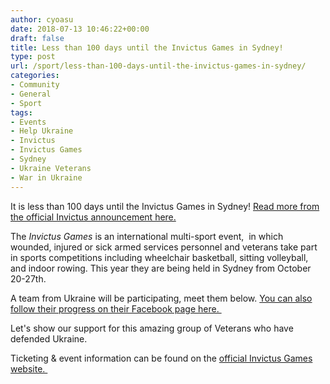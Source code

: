 ```yaml
---
author: cyoasu
date: 2018-07-13 10:46:22+00:00
draft: false
title: Less than 100 days until the Invictus Games in Sydney!
type: post
url: /sport/less-than-100-days-until-the-invictus-games-in-sydney/
categories:
- Community
- General
- Sport
tags:
- Events
- Help Ukraine
- Invictus
- Invictus Games
- Sydney
- Ukraine Veterans
- War in Ukraine
---
```


It is less than 100 days until the Invictus Games in Sydney! [Read more from the official Invictus announcement here.](https://mailchi.mp/invictusgames2018/ig2018-1428101?e=78166a13c2)

The _Invictus Games_ is an international multi-sport event,  in which wounded, injured or sick armed services personnel and veterans take part in sports competitions including wheelchair basketball, sitting volleyball, and indoor rowing. This year they are being held in Sydney from October 20-27th.

A team from Ukraine will be participating, meet them below. [You can also follow their progress on their Facebook page here. ](https://www.facebook.com/InvictusGamesTeamUkraine/)



Let's show our support for this amazing group of Veterans who have defended Ukraine.

Ticketing & event information can be found on the [official Invictus Games website. ](https://www.invictusgames2018.org/)
